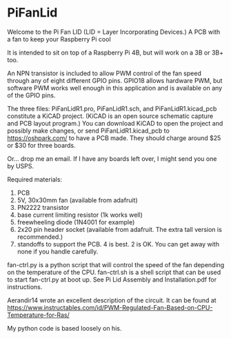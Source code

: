 # PiFanLid
Welcome to the Pi Fan LID (LID = Layer Incorporating Devices.) A PCB with a fan to keep your Raspberry Pi cool

It is intended to sit on top of a Raspberry Pi 4B, but will work on a 3B or 3B+ too.

An NPN transistor is included to allow PWM control of the fan speed through any of eight different GPIO pins. GPIO18 allows hardware PWM, but software PWM works well enough in this application and is available on any of the GPIO pins.

The three files: PiFanLidR1.pro, PiFanLidR1.sch, and PiFanLidR1.kicad_pcb constitute a KiCAD project. (KiCAD is an open source schematic capture and PCB layout program.) You can download KiCAD to open the project and possibly make changes, or send PiFanLidR1.kicad_pcb to https://oshpark.com/ to have a PCB made. They should charge around $25 or $30 for three boards.

Or... drop me an email. If I have any boards left over, I might send you one by USPS.

Required materials:

1. PCB
2. 5V, 30x30mm fan (available from adafruit)
3. PN2222 transistor
4. base current limiting resistor (1k works well)
5. freewheeling diode (1N4001 for example)
6. 2x20 pin header socket (available from adafruit. The extra tall version is recommended.)
7. standoffs to support the PCB. 4 is best. 2 is OK. You can get away with none if you handle carefully.

fan-ctrl.py is a python script that will control the speed of the fan depending on the temperature of the CPU.
fan-ctrl.sh is a shell script that can be used to start fan-ctrl.py at boot up. See Pi Lid Assembly and Installation.pdf for instructions.

Aerandir14 wrote an excellent description of the circuit. It can be found at
https://www.instructables.com/id/PWM-Regulated-Fan-Based-on-CPU-Temperature-for-Ras/

My python code is based loosely on his.
